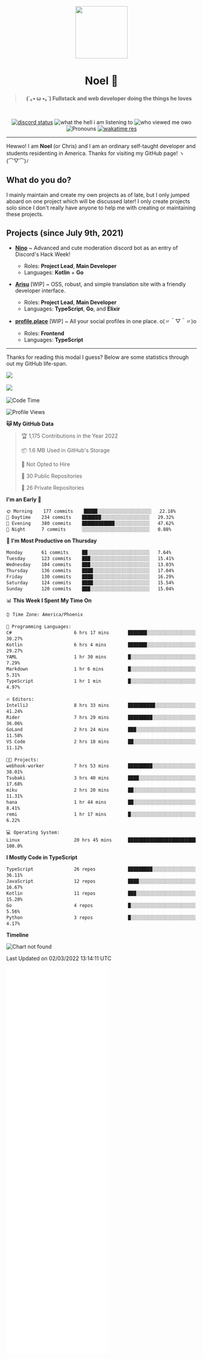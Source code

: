 <div align='center'>
  <div align='center'>
    <img
      src='https://cdn.floofy.dev/art/icons/icon_cinnamonserval.png'
      width='138'
      height='138'
    />
  </div>
  <h1>Noel 🐾</h1>
  <blockquote><strong>(´｡• ω •｡`) Fullstack and web developer doing the things he loves</strong></blockquote>

  <br />

  <a href='https://discord.com/users/280158289667555328' target='_blank'><img alt="discord status" src="https://dev.discordprofiles.me/badge/status/280158289667555328" /></a>
  <img alt="what the hell i am listening to" src="https://dev.discordprofiles.me/badge/spotify/280158289667555328" />
  <img alt="who viewed me owo" src="https://komarev.com/ghpvc/?username=auguwu" />
  <img alt='Pronouns' src='https://img.shields.io/endpoint?url=https://pronoundb.org/shields/6004d014406af11e4593a013' />
  <a href="https://wakatime.com/@auguwu" target='_blank'>
    <img alt='wakatime res' src='https://wakatime.com/badge/user/89736485-42ec-4c0f-a2f3-481db74514dc.svg' />
  </a>
</div>

<hr />

Hewwo! I am **Noel** (or Chris) and I am an ordinary self-taught developer and students residenting in America. Thanks for visiting my GitHub page! ヽ(⌒▽⌒)ﾉ

## What do you do?
I mainly maintain and create my own projects as of late, but I only jumped aboard on one project which will be discussed later! I only create projects
solo since I don't really have anyone to help me with creating or maintaining these projects.

## Projects (since July 9th, 2021)
- [**Nino**](https://nino.sh) ~ Advanced and cute moderation discord bot as an entry of Discord's Hack Week!
  - Roles: **Project Lead**, **Main Developer**
  - Languages: **Kotlin** + **Go**

- [**Arisu**](https://arisu.land) [WIP] ~ OSS, robust, and simple translation site with a friendly developer interface.
  - Roles: **Project Lead**, **Main Developer**
  - Languages: **TypeScript**, **Go**, and **Elixir**

- [**profile.place**](https://profile.place) [WIP] ~ All your social profiles in one place. o(〃＾▽＾〃)o
  - Roles: **Frontend**
  - Languages: **TypeScript**

---

Thanks for reading this modal I guess? Below are some statistics through out my GitHub life-span.

![](https://github-readme-stats.vercel.app/api?username=auguwu&count_private=true&show_icons=true&theme=gruvbox)

![](https://github-readme-stats.vercel.app/api/top-langs/?username=auguwu&layout=compact&theme=gruvbox)

<!--START_SECTION:waka-->
![Code Time](http://img.shields.io/badge/Code%20Time-2%2C780%20hrs%2033%20mins-blue)

![Profile Views](http://img.shields.io/badge/Profile%20Views-84-blue)

**🐱 My GitHub Data** 

> 🏆 1,175 Contributions in the Year 2022
 > 
> 📦 1.6 MB Used in GitHub's Storage 
 > 
> 🚫 Not Opted to Hire
 > 
> 📜 30 Public Repositories 
 > 
> 🔑 26 Private Repositories  
 > 
**I'm an Early 🐤** 

```text
🌞 Morning    177 commits    █████░░░░░░░░░░░░░░░░░░░░   22.18% 
🌆 Daytime    234 commits    ███████░░░░░░░░░░░░░░░░░░   29.32% 
🌃 Evening    380 commits    ████████████░░░░░░░░░░░░░   47.62% 
🌙 Night      7 commits      ░░░░░░░░░░░░░░░░░░░░░░░░░   0.88%

```
📅 **I'm Most Productive on Thursday** 

```text
Monday       61 commits     ██░░░░░░░░░░░░░░░░░░░░░░░   7.64% 
Tuesday      123 commits    ███░░░░░░░░░░░░░░░░░░░░░░   15.41% 
Wednesday    104 commits    ███░░░░░░░░░░░░░░░░░░░░░░   13.03% 
Thursday     136 commits    ████░░░░░░░░░░░░░░░░░░░░░   17.04% 
Friday       130 commits    ████░░░░░░░░░░░░░░░░░░░░░   16.29% 
Saturday     124 commits    ████░░░░░░░░░░░░░░░░░░░░░   15.54% 
Sunday       120 commits    ███░░░░░░░░░░░░░░░░░░░░░░   15.04%

```


📊 **This Week I Spent My Time On** 

```text
⌚︎ Time Zone: America/Phoenix

💬 Programming Languages: 
C#                       6 hrs 17 mins       ███████░░░░░░░░░░░░░░░░░░   30.27% 
Kotlin                   6 hrs 4 mins        ███████░░░░░░░░░░░░░░░░░░   29.27% 
YAML                     1 hr 30 mins        █░░░░░░░░░░░░░░░░░░░░░░░░   7.29% 
Markdown                 1 hr 6 mins         █░░░░░░░░░░░░░░░░░░░░░░░░   5.31% 
TypeScript               1 hr 1 min          █░░░░░░░░░░░░░░░░░░░░░░░░   4.97%

🔥 Editors: 
IntelliJ                 8 hrs 33 mins       ██████████░░░░░░░░░░░░░░░   41.24% 
Rider                    7 hrs 29 mins       █████████░░░░░░░░░░░░░░░░   36.06% 
GoLand                   2 hrs 24 mins       ███░░░░░░░░░░░░░░░░░░░░░░   11.58% 
VS Code                  2 hrs 18 mins       ██░░░░░░░░░░░░░░░░░░░░░░░   11.12%

🐱‍💻 Projects: 
webhook-worker           7 hrs 53 mins       █████████░░░░░░░░░░░░░░░░   38.01% 
Tsubaki                  3 hrs 40 mins       ████░░░░░░░░░░░░░░░░░░░░░   17.68% 
miku                     2 hrs 20 mins       ██░░░░░░░░░░░░░░░░░░░░░░░   11.31% 
hana                     1 hr 44 mins        ██░░░░░░░░░░░░░░░░░░░░░░░   8.41% 
remi                     1 hr 17 mins        █░░░░░░░░░░░░░░░░░░░░░░░░   6.22%

💻 Operating System: 
Linux                    20 hrs 45 mins      █████████████████████████   100.0%

```

**I Mostly Code in TypeScript** 

```text
TypeScript               26 repos            █████████░░░░░░░░░░░░░░░░   36.11% 
JavaScript               12 repos            ████░░░░░░░░░░░░░░░░░░░░░   16.67% 
Kotlin                   11 repos            ███░░░░░░░░░░░░░░░░░░░░░░   15.28% 
Go                       4 repos             █░░░░░░░░░░░░░░░░░░░░░░░░   5.56% 
Python                   3 repos             █░░░░░░░░░░░░░░░░░░░░░░░░   4.17%

```


**Timeline**

![Chart not found](https://raw.githubusercontent.com/auguwu/auguwu/master/charts/bar_graph.png) 


 Last Updated on 02/03/2022 13:14:11 UTC
<!--END_SECTION:waka-->

![](./github-metrics.svg)
